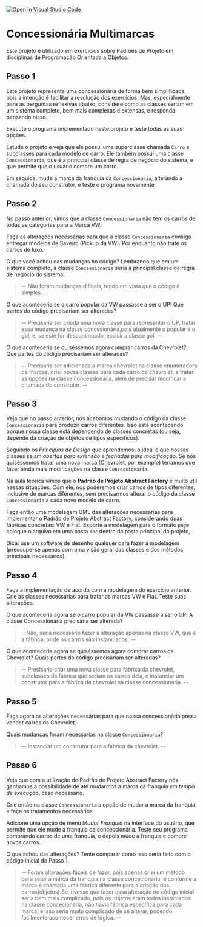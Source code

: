 [![Open in Visual Studio Code](https://classroom.github.com/assets/open-in-vscode-c66648af7eb3fe8bc4f294546bfd86ef473780cde1dea487d3c4ff354943c9ae.svg)](https://classroom.github.com/online_ide?assignment_repo_id=8330030&assignment_repo_type=AssignmentRepo)
# Concessionária Multimarcas

Este projeto é utilizado em exercícios sobre Padrões de Projeto em disciplinas de Programação Orientada a Objetos.

## Passo 1

Este projeto representa uma concessionária de forma bem simplificada, pois a intenção é facilitar a resolução dos exercícios.
Mas, especialmente para as perguntas reflexivas abaixo, considere como as classes seriam em um sistema completo, bem mais complexas e extensas, e responda pensando nisso.

Execute o programa implementado neste projeto e teste todas as suas opções.

Estude o projeto e veja que ele possui uma superclasse chamada `Carro` e subclasses para cada modelo de carro.
Ele também possui uma classe `Concessionaria`, que é a principal classe de regra de negócio do sistema, e que
permite que o usuário compre um carro.

Em seguida, mude a marca da franquia da `Concessionaria`, alterando a chamada do seu construtor, e teste o programa novamente.

## Passo 2

No passo anterior, vimos que a classe `Concessionaria` não tem os carros de todas as categorias para a Marca VW.

Faça as alterações necessárias para que a classe `Concessionaria` consiga entregar modelos de Saveiro (Pickup da VW).
Por enquanto não trate os carros de luxo.

O que você achou das mudanças no código? Lembrando que em um sistema completo, a classe `Concessionaria` seria a principal classe de regra de negócio do sistema.

> -- Não foram mudanças difíceis, tendo em vista que o código é simples. --

O que aconteceria se o carro popular da VW passasse a ser o UP!
Que partes do código precisariam ser alteradas?

> -- Precisaria ser criada uma nova classe para representar o UP, tratar essa mudança na classe concesionária,pois atualmente o popular é o gol, e, se este for descontinuado, excluir a classe gol.  --

O que aconteceria se quiséssemos agora comprar carros da Chevrolet?
Que partes do código precisariam ser alteradas?

> -- Precisaria ser adicionada a marca chevrolet na classe enumeradora de marcas, criar novas classes para cada carro da chevrolet, e tratar as opções na classe concessionária, além de precisar modificar a chamada do construtor. --

## Passo 3

Veja que no passo anterior, nós acabamos mudando o código da classe `Concessionaria` para produzir carros diferentes.
Isso está acontecendo porque nossa classe está dependendo de classes concretas (ou seja, depende da criação de objetos de tipos específicos).

Seguindo os _Princípios de Design_ que aprendemos, o ideal é que nossas classes sejam _abertas para extensão e fechadas para modificação_.
Se nós quiséssemos tratar uma nova marca (Chevrolet, por exemplo) teríamos que fazer ainda mais modificações na classe `Concessionaria`.

Na aula teórica vimos que o **Padrão de Projeto Abstract Factory** é muito útil nessas situações.
Com ele, nós poderemos criar carros de tipos diferentes, inclusive de marcas diferentes, sem precisarmos alterar o código da classe `Concessionaria` a cada novo modelo de carro.

Faça então uma modelagem UML das alterações necessárias para implementar o Padrão de Projeto Abstract Factory, considerando duas fábricas concretas: VW e Fiat.
Exporte a modelagem para o formato `png`e coloque o arquivo em uma pasta `doc` dentro da pasta principal do projeto,

Dica: use um software de desenho qualquer para fazer a modelagem (preocupe-se apenas com uma visão geral das classes e dos métodos principais necessários).

## Passo 4

Faça a implementação de acordo com a modelagem do exercício anterior.
Crie as classes necessárias para tratar as marcas VW e Fiat.
Teste suas alterações.

O que aconteceria agora se o carro popular da VW passasse a ser o UP!
A classe Concessionaria precisaria ser alterada?

> --Não, seria necessário fazer a alteração apenas na classe VW, que é a fábrica, onde os carros são instanciados. --

O que aconteceria agora se quiséssemos agora comprar carros da Chevrolet?
Quais partes do código precisariam ser alteradas?

> -- Precisaria criar uma nova classe para fábrica da chevrolet, subclasses da fábrica que seriam os carros dela, e instanciar um construtor para a fábrica da chevrolet na classe concessionária. --

## Passo 5

Faça agora as alterações necessárias para que nossa concessionária possa vender carros da Chevrolet.

Quais mudanças foram necessárias na classe `Concessionaria`?

> -- Instanciar um construtor para a fábrica da chevrolet. --

## Passo 6

Veja que com a utilização do Padrão de Projeto Abstract Factory nós ganhamos a possibilidade de até mudarmos a marca da franquia _em tempo de execução_, caso necessário.

Crie então na classe `Concessionaria` a opção de mudar a marca da franquia e faça os tratamentos necessários.

Adicione uma opção de menu _Mudar Franquia_ na interface do usuário, que permite que ele mude a franquia da concessionária.
Teste seu programa comprando carros de uma franquia, e depois mude a franquia e compre novos carros.

O que achou das alterações? Tente comparar como isso seria feito com o código inicial do Passo 1.

> -- Foram alterações fáceis de fazer, pois apenas criei um método para setar a marca da franquia na classe concecionária, e conforme a marca é chamada uma fábrica diferente para a criação dos carros(objetos).Se, tivesse que fazer essa alteração no código inicial seria bem mais complicado, pois os objetos eram todos instaciados na classe concecionária, não havia fábrica específica para cada marca, e isso seria muito complicado de se alterar, podendo facilmente acontecer erros de lógica. --
